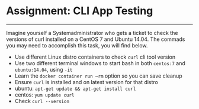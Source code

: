 # Assignment: CLI App Testing
***
Imagine yourself a Systemadministrator who gets a ticket to check the versions of curl installed on a CentOS 7 and Ubuntu 14.04. The commads you may need to accomplish this task,  you will find below.

* Use different Linux distro containers to check ```curl``` cli tool version
* Use two different terminal windows to start bash in both ```centos:7``` and ```ubuntu:14.04```, using ```-it```
* Learn the ```docker container run —rm``` option so you can save cleanup
* Ensure ```curl``` is installed and on latest version for that distro
* ubuntu: ```apt-get update && apt-get install curl```
* centos: ```yum update curl```
* Check ```curl --version```